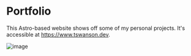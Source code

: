 # Portfolio

This Astro-based website shows off some of my personal projects. It's accessible at https://www.tswanson.dev.

![image](https://github.com/user-attachments/assets/0bfad402-c647-4353-b737-cbbaa4b3ccc4)
